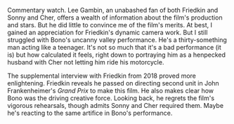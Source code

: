 Commentary watch. Lee Gambin, an unabashed fan of both Friedkin and Sonny and Cher, offers a wealth of information about the film's production and stars. But he did little to convince me of the film's merits. At best, I gained an appreciation for Friedkin's dynamic camera work. But I still struggled with Bono's uncanny valley performance. He's a thirty-something man acting like a teenager. It's not so much that it's a bad performance (it is) but how calculated it feels, right down to portraying him as a henpecked husband with Cher not letting him ride his motorcycle.

<!-- end -->

The supplemental interview with Friedkin from 2018 proved more enlightening. Friedkin reveals he passed on directing second unit in John Frankenheimer's <span data-imdb-id="tt0060472">_Grand Prix_</span> to make this film. He also makes clear how Bono was the driving creative force. Looking back, he regrets the film's vigorous rehearsals, though admits Sonny and Cher required them. Maybe he's reacting to the same artifice in Bono's performance.
